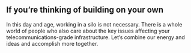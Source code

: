 ## If you’re thinking of building on your own ##

In this day and age, working in a silo is not necessary. There is a whole world of people who also care about the key issues affecting your telecommunications-grade infrastructure. Let’s combine our energy and ideas and accomplish more together.  
